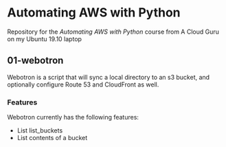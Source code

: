 # Automating AWS with Python

Repository for the *Automating AWS with Python* course from A Cloud Guru on my Ubuntu 19.10 laptop

## 01-webotron

Webotron is a script that will sync a local directory to an s3 bucket, and optionally configure Route 53 and CloudFront as well.

### Features

Webotron currently has the following features:

- List list_buckets
- List contents of a bucket

